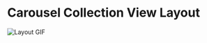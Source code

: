 # Carousel Collection View Layout

![Layout GIF](https://media.giphy.com/media/fnsnQKNqcFF9vN4L9c/giphy.gif)
